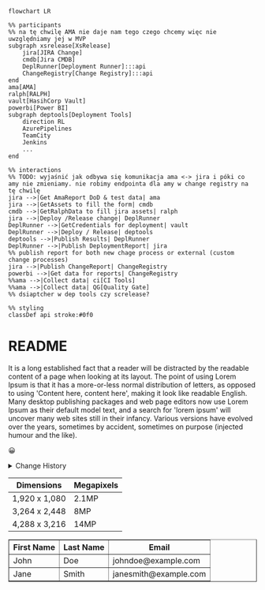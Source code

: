 ```mermaid
flowchart LR

%% participants
%% na tę chwilę AMA nie daje nam tego czego chcemy więc nie uwzględniamy jej w MVP
subgraph xsrelease[XsRelease]
    jira[JIRA Change]
    cmdb[Jira CMDB]
    DeplRunner[Deployment Runner]:::api
    ChangeRegistry[Change Registry]:::api
end
ama[AMA]
ralph[RALPH]
vault[HasihCorp Vault]
powerbi[Power BI]
subgraph deptools[Deployment Tools]
    direction RL
    AzurePipelines
    TeamCity
    Jenkins
    ...
end

%% interactions
%% TODO: wyjaśnić jak odbywa się komunikacja ama <-> jira i póki co amy nie zmieniamy. nie robimy endpointa dla amy w change registry na tę chwilę
jira -->|Get AmaReport DoD & test data| ama 
jira -->|GetAssets to fill the form| cmdb
cmdb -->|GetRalphData to fill jira assets| ralph
jira -->|Deploy /Release change| DeplRunner
DeplRunner -->|GetCredentials for deployment| vault
DeplRunner -->|Deploy / Release| deptools
deptools -->|Publish Results| DeplRunner
DeplRunner -->|Publish DeploymentReport| jira
%% publish report for both new chage process or external (custom change processes)
jira -->|Publish ChangeReport| ChangeRegistry
powerbi -->|Get data for reports| ChangeRegistry
%%ama -->|Collect data| ci[CI Tools]
%%ama -->|Collect data| QG[Quality Gate]
%% dsiaptcher w dep tools czy screlease?

%% styling
classDef api stroke:#0f0
```


# README

It is a long established fact that a reader will be distracted by the readable content of a page when looking at its layout. The point of using Lorem Ipsum is that it has a more-or-less normal distribution of letters, as opposed to using 'Content here, content here', making it look like readable English. Many desktop publishing packages and web page editors now use Lorem Ipsum as their default model text, and a search for 'lorem ipsum' will uncover many web sites still in their infancy. Various versions have evolved over the years, sometimes by accident, sometimes on purpose (injected humour and the like).

</details> 

😀
<details><summary>Change History</summary> 

> A history of significant changes or additions to the product. The change reference would typically be a portfolio reference number, or a Service Now ticket number, and the Github tag associated with the change. 

| Date | Description | Change reference |
| ---------- | ---------------- | ------------------------ |
| 29-Sep-22 | Initial Version    | Portfolio 0860                  |


</details> 

Dimensions | Megapixels
---|---
1,920 x 1,080 | 2.1MP
3,264 x 2,448 | 8MP
4,288 x 3,216 | 14MP


<table border="1">
    <thead>
        <tr>
            <th>First Name</th>
            <th>Last Name</th>
            <th>Email</th>
        </tr>
    </thead>
    <tbody>
        <tr>
            <td>John</td>
            <td>Doe</td>
            <td>johndoe@example.com</td>
        </tr>
        <tr>
            <td>Jane</td>
            <td>Smith</td>
            <td>janesmith@example.com</td>
        </tr>
    </tbody>
</table>
